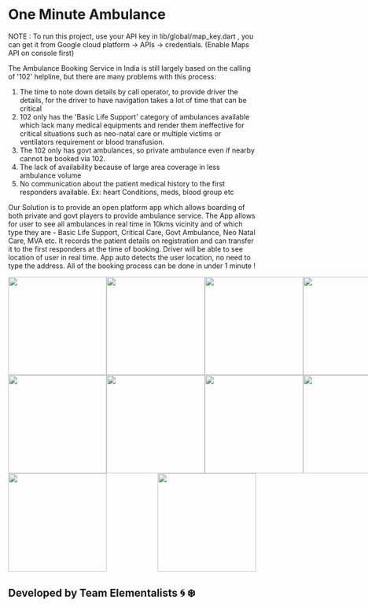 # One Minute Ambulance

NOTE : To run this project, use your API key in lib/global/map_key.dart , you can get it from Google cloud platform -> APIs -> credentials. (Enable Maps API on console first)

The Ambulance Booking Service in India is still largely based on the calling of '102' helpline, but there are many problems with this process: 
1) The time to note down details by call operator, to provide driver the details, for the driver to have navigation takes a lot of time that can be critical 
2)  102 only has the 'Basic Life Support' category of ambulances available which lack many medical equipments and render them ineffective for critical situations such as neo-natal care or multiple victims or ventilators requirement or blood transfusion.
3) The 102 only has govt ambulances, so private ambulance even if nearby cannot be booked via 102. 
4) The lack of availability because of large area coverage in less ambulance volume 
5) No communication about the patient medical history to the first responders available. Ex: heart Conditions, meds, blood group etc

Our Solution is to provide an open platform app which allows boarding of both private and govt players to provide ambulance service. 
The App allows for user to see all ambulances in real time in 10kms vicinity and of which type they are - Basic Life Support, Critical Care, Govt Ambulance, Neo Natal Care, MVA etc.
It records the patient details on registration and can transfer it to the first responders at the time of booking. 
Driver will be able to see location of user in real time. App auto detects the user location, no need to type the address. 
All of the booking process can be done in under 1 minute !

<div style="display: flex; justify-content: space-between;">
  <img src="https://github.com/mrcodefrost/osdhacks_elementalists/blob/main/images/1.jpg?raw=true" width="200"/>
  <img src="https://github.com/mrcodefrost/osdhacks_elementalists/blob/main/images/2.jpg?raw=true" width="200"/>
  <img src="https://github.com/mrcodefrost/osdhacks_elementalists/blob/main/images/3.jpg?raw=true" width="200"/>
  <img src="https://github.com/mrcodefrost/osdhacks_elementalists/blob/main/images/4.jpg?raw=true" width="200"/>
</div>

<div style="display: flex; justify-content: space-between;">
  <img src="https://github.com/mrcodefrost/osdhacks_elementalists/blob/main/images/5.jpg?raw=true" width="200"/>
  <img src="https://github.com/mrcodefrost/osdhacks_elementalists/blob/main/images/6.jpg?raw=true" width="200"/>
  <img src="https://github.com/mrcodefrost/osdhacks_elementalists/blob/main/images/7.jpg?raw=true" width="200"/>
  <img src="https://github.com/mrcodefrost/osdhacks_elementalists/blob/main/images/8.jpg?raw=true" width="200"/>
</div>

<div style="display: flex; justify-content: space-between;">
  <img src="https://github.com/mrcodefrost/osdhacks_elementalists/blob/main/images/9.jpg?raw=true" width="200"/>
  <img src="https://github.com/mrcodefrost/osdhacks_elementalists/blob/main/images/10.jpg?raw=true" width="200"/>
</div>
  


## Developed by Team Elementalists :cyclone: :snowflake:

